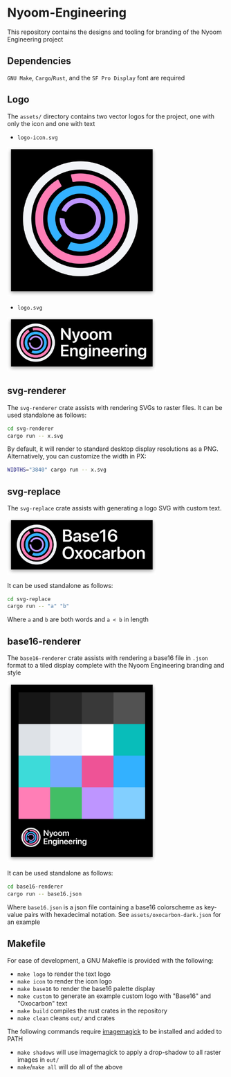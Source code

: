# Nyoom-Engineering

This repository contains the designs and tooling for branding of the Nyoom Engineering project

## Dependencies

`GNU Make`, `Cargo`/`Rust`, and the `SF Pro Display` font are required

## Logo

The `assets/` directory contains two vector logos for the project, one with only the icon and one with text

- `logo-icon.svg`

<img src="./out/icon-3840x3840-shadow.png" width="345">

- `logo.svg`

<img src="./out/logo-3840x1280-shadow.png" width="345">

## svg-renderer

The `svg-renderer` crate assists with rendering SVGs to raster files. It can be used standalone as follows:

```sh
cd svg-renderer
cargo run -- x.svg
```

By default, it will render to standard desktop display resolutions as a PNG. Alternatively, you can customize the width in PX:

```sh
WIDTHS="3840" cargo run -- x.svg
```

## svg-replace

The `svg-replace` crate assists with generating a logo SVG with custom text. 

<img src="./out/logo-custom-3840x1330-shadow.png" width="345">

It can be used standalone as follows:

```sh
cd svg-replace
cargo run -- "a" "b"
```

Where `a` and `b` are both words and `a < b` in length

## base16-renderer

The `base16-renderer` crate assists with rendering a base16 file in `.json` format to a tiled display complete with the Nyoom Engineering branding and style

<img src="./out/palette-3840x4663-shadow.png" width="345">

It can be used standalone as follows:

```sh
cd base16-renderer 
cargo run -- base16.json
```

Where `base16.json` is a json file containing a base16 colorscheme as key-value pairs with hexadecimal notation. See `assets/oxocarbon-dark.json` for an example

## Makefile

For ease of development, a GNU Makefile is provided with the following: 

- `make logo` to render the text logo
- `make icon` to render the icon logo
- `make base16` to render the base16 palette display
- `make custom` to generate an example custom logo with "Base16" and "Oxocarbon" text
- `make build` compiles the rust crates in the repository
- `make clean` cleans `out/` and crates

The following commands require [imagemagick](https://imagemagick.org/index.php) to be installed and added to PATH

- `make shadows` will use imagemagick to apply a drop-shadow to all raster images in `out/`
- `make`/`make all` will do all of the above